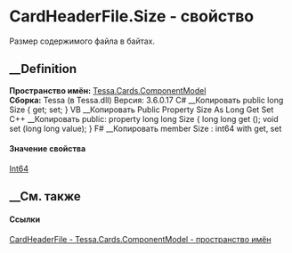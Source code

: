 # CardHeaderFile.Size - свойство
Размер содержимого файла в байтах.
## __Definition
 **Пространство имён:**
[Tessa.Cards.ComponentModel](N_Tessa_Cards_ComponentModel.htm)  
 **Сборка:** Tessa (в Tessa.dll) Версия: 3.6.0.17
C# __Копировать
     public long Size { get; set; }
VB __Копировать
     Public Property Size As Long
    	Get
    	Set
C++ __Копировать
     public:
    property long long Size {
    	long long get ();
    	void set (long long value);
    }
F# __Копировать
     member Size : int64 with get, set
#### Значение свойства
[Int64](https://learn.microsoft.com/dotnet/api/system.int64)
##  __См. также
#### Ссылки
[CardHeaderFile - ](T_Tessa_Cards_ComponentModel_CardHeaderFile.htm)
[Tessa.Cards.ComponentModel - пространство
имён](N_Tessa_Cards_ComponentModel.htm)
